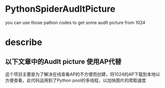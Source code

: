 # PythonSpiderAudltPicture
you can use those pathon codes to get some audlt picture from 1024

# describe

## 以下文章中的Audlt picture 使用AP代替
这个项目主要是为了解决在线查看AP的不方便而创建，将1024的AP下载到本地以方便查看，此代码运用到了Python pool的多线程，以加快图片的爬取速度

